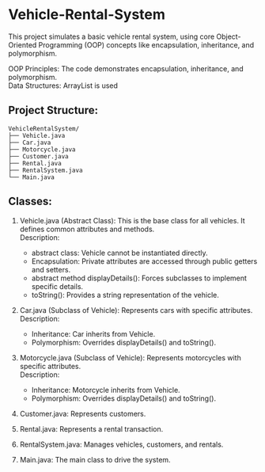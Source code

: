 # Vehicle-Rental-System
This project simulates a basic vehicle rental system, using core Object-Oriented Programming (OOP) concepts like encapsulation, inheritance, and polymorphism.

OOP Principles: The code demonstrates encapsulation, inheritance, and polymorphism.  
Data Structures: ArrayList is used

## Project Structure:
```
VehicleRentalSystem/
├── Vehicle.java
├── Car.java
├── Motorcycle.java
├── Customer.java
├── Rental.java
├── RentalSystem.java
└── Main.java
```

## Classes:
1. Vehicle.java (Abstract Class): This is the base class for all vehicles. It defines common attributes and methods.  
    Description:
    - abstract class: Vehicle cannot be instantiated directly.
    - Encapsulation: Private attributes are accessed through public getters and setters.
    - abstract method displayDetails(): Forces subclasses to implement specific details.
    - toString(): Provides a string representation of the vehicle.

2. Car.java (Subclass of Vehicle): Represents cars with specific attributes.  
   Description:
   - Inheritance: Car inherits from Vehicle.
   - Polymorphism: Overrides displayDetails() and toString().

3. Motorcycle.java (Subclass of Vehicle): Represents motorcycles with specific attributes.  
    Description: 
   - Inheritance: Motorcycle inherits from Vehicle. 
   - Polymorphism: Overrides displayDetails() and toString().

4. Customer.java: Represents customers.

5. Rental.java: Represents a rental transaction.

6. RentalSystem.java: Manages vehicles, customers, and rentals.

7. Main.java: The main class to drive the system.